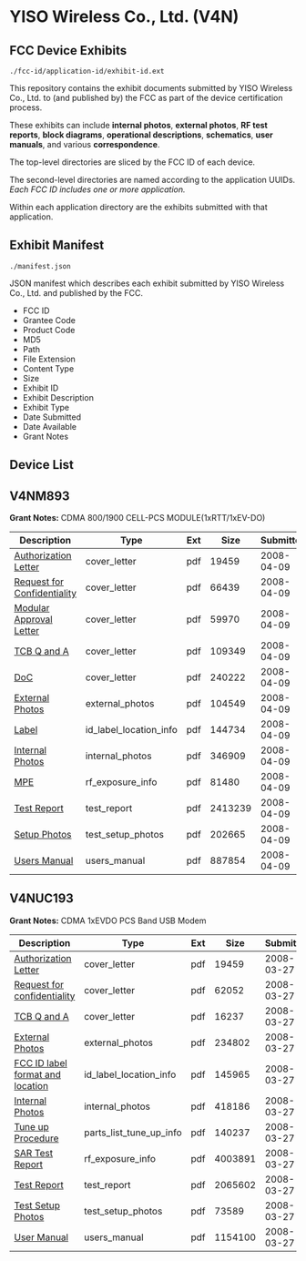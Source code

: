 # YISO Wireless Co., Ltd. (V4N)
## FCC Device Exhibits

```
./fcc-id/application-id/exhibit-id.ext
```

This repository contains the exhibit documents submitted by YISO Wireless Co., Ltd. to (and published by) the FCC as part of the device certification process.

These exhibits can include **internal photos**, **external photos**, **RF test reports**, **block diagrams**, **operational descriptions**, **schematics**, **user manuals**, and various **correspondence**.

The top-level directories are sliced by the FCC ID of each device.

The second-level directories are named according to the application UUIDs. *Each FCC ID includes one or more application.*

Within each application directory are the exhibits submitted with that application. 

## Exhibit Manifest

```
./manifest.json
```

JSON manifest which describes each exhibit submitted by YISO Wireless Co., Ltd. and published by the FCC.

- FCC ID
- Grantee Code
- Product Code
- MD5
- Path
- File Extension
- Content Type
- Size
- Exhibit ID
- Exhibit Description
- Exhibit Type
- Date Submitted
- Date Available
- Grant Notes

## Device List
## V4NM893
**Grant Notes:** CDMA 800/1900 CELL-PCS MODULE(1xRTT/1xEV-DO)

| Description | Type | Ext | Size | Submitted | Available |
| ----------- | ---- | --- | ---- | --------- | --------- |
| [Authorization Letter](V4NM893/11b874ab46719ba626f0abd4c52e2ecb/919858.pdf) | cover_letter | pdf | 19459 | 2008-04-09 | 2008-04-09 |
| [Request for Confidentiality](V4NM893/11b874ab46719ba626f0abd4c52e2ecb/925628.pdf) | cover_letter | pdf | 66439 | 2008-04-09 | 2008-04-09 |
| [Modular Approval Letter](V4NM893/11b874ab46719ba626f0abd4c52e2ecb/925629.pdf) | cover_letter | pdf | 59970 | 2008-04-09 | 2008-04-09 |
| [TCB Q and A](V4NM893/11b874ab46719ba626f0abd4c52e2ecb/925630.pdf) | cover_letter | pdf | 109349 | 2008-04-09 | 2008-04-09 |
| [DoC](V4NM893/11b874ab46719ba626f0abd4c52e2ecb/925638.pdf) | cover_letter | pdf | 240222 | 2008-04-09 | 2008-04-09 |
| [External Photos](V4NM893/11b874ab46719ba626f0abd4c52e2ecb/925631.pdf) | external_photos | pdf | 104549 | 2008-04-09 | 2008-04-09 |
| [Label](V4NM893/11b874ab46719ba626f0abd4c52e2ecb/925632.pdf) | id_label_location_info | pdf | 144734 | 2008-04-09 | 2008-04-09 |
| [Internal Photos](V4NM893/11b874ab46719ba626f0abd4c52e2ecb/925633.pdf) | internal_photos | pdf | 346909 | 2008-04-09 | 2008-04-09 |
| [MPE](V4NM893/11b874ab46719ba626f0abd4c52e2ecb/925637.pdf) | rf_exposure_info | pdf | 81480 | 2008-04-09 | 2008-04-09 |
| [Test Report](V4NM893/11b874ab46719ba626f0abd4c52e2ecb/925634.pdf) | test_report | pdf | 2413239 | 2008-04-09 | 2008-04-09 |
| [Setup Photos](V4NM893/11b874ab46719ba626f0abd4c52e2ecb/925635.pdf) | test_setup_photos | pdf | 202665 | 2008-04-09 | 2008-04-09 |
| [Users Manual](V4NM893/11b874ab46719ba626f0abd4c52e2ecb/925636.pdf) | users_manual | pdf | 887854 | 2008-04-09 | 2008-04-09 |
## V4NUC193
**Grant Notes:** CDMA 1xEVDO PCS Band USB Modem

| Description | Type | Ext | Size | Submitted | Available |
| ----------- | ---- | --- | ---- | --------- | --------- |
| [Authorization Letter](V4NUC193/3849275e914dee7b83e7958c97809450/919858.pdf) | cover_letter | pdf | 19459 | 2008-03-27 | 2008-03-27 |
| [Request for confidentiality](V4NUC193/3849275e914dee7b83e7958c97809450/919859.pdf) | cover_letter | pdf | 62052 | 2008-03-27 | 2008-03-27 |
| [TCB Q and A](V4NUC193/3849275e914dee7b83e7958c97809450/919868.pdf) | cover_letter | pdf | 16237 | 2008-03-27 | 2008-03-27 |
| [External Photos](V4NUC193/3849275e914dee7b83e7958c97809450/919860.pdf) | external_photos | pdf | 234802 | 2008-03-27 | 2008-03-27 |
| [FCC ID label format and location](V4NUC193/3849275e914dee7b83e7958c97809450/919862.pdf) | id_label_location_info | pdf | 145965 | 2008-03-27 | 2008-03-27 |
| [Internal Photos](V4NUC193/3849275e914dee7b83e7958c97809450/919861.pdf) | internal_photos | pdf | 418186 | 2008-03-27 | 2008-03-27 |
| [Tune up Procedure](V4NUC193/3849275e914dee7b83e7958c97809450/919865.pdf) | parts_list_tune_up_info | pdf | 140237 | 2008-03-27 | 2008-03-27 |
| [SAR Test Report](V4NUC193/3849275e914dee7b83e7958c97809450/919863.pdf) | rf_exposure_info | pdf | 4003891 | 2008-03-27 | 2008-03-27 |
| [Test Report](V4NUC193/3849275e914dee7b83e7958c97809450/919867.pdf) | test_report | pdf | 2065602 | 2008-03-27 | 2008-03-27 |
| [Test Setup Photos](V4NUC193/3849275e914dee7b83e7958c97809450/919864.pdf) | test_setup_photos | pdf | 73589 | 2008-03-27 | 2008-03-27 |
| [User Manual](V4NUC193/3849275e914dee7b83e7958c97809450/919866.pdf) | users_manual | pdf | 1154100 | 2008-03-27 | 2008-03-27 |
